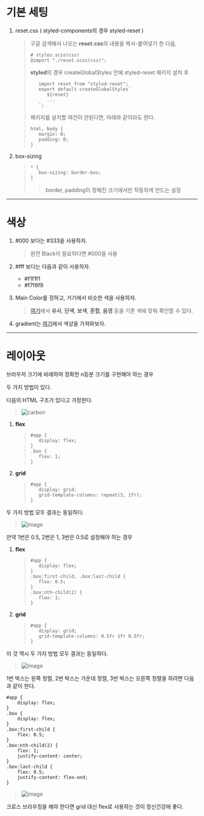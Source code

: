 # 기본 세팅

1.  reset.css ( styled-components의 경우 styled-reset )

    > 구글 검색해서 나오는 **reset.css**의 내용을 복사-붙여넣기 한 다음,
    >
    >     # styles.scss(css)
    >     @import "./reset.scss(css)";
    >
    > **styled**의 경우 createGlobalStyles 안에 styled-reset 패키지 설치 후
    >
    >        import reset from "styled-reset";
    >        export default createGlobalStyles`
    >           ${reset}
    >           ...
    >        `;
    >
    > 패키지를 설치할 여건이 안된다면, 아래와 같이라도 한다.
    >
    >     html, body {
    >        margin: 0;
    >        padding: 0;
    >     }

2.  box-sizing
    >     * {
    >        box-sizing: border-box;
    >     }
    >
    > > border, padding이 정해진 크기에서만 작동하게 만드는 설정

---

# 색상

1. #000 보다는 #333을 사용하자.

   > 완전 Black이 필요하다면 #000을 사용

2. #fff 보다는 다음과 같이 사용하자.

   - #f1f1f1
   - #f7f8f9

3. Main Color를 정하고, 거기에서 비슷한 색을 사용하자.

   > [여기](https://color.adobe.com/ko/create/color-wheel/)에서 **유사**, **단색**, **보색**, **혼합**, **음영** 등을 기준 색에 맞춰 확인할 수 있다.

4. gradient는 [여기](https://uigradients.com/#Firewatch)에서 색상을 가져와보자.

---

# 레이아웃

브라우저 크기에 비례하여 정확한 n등분 크기를 구현해야 하는 경우

두 가지 방법이 있다.

다음의 HTML 구조가 있다고 가정한다.

> ![carbon](https://user-images.githubusercontent.com/46839654/78560313-e7ce5f80-7850-11ea-87b7-335e692bc636.png)

1.  **flex**
    >     #app {
    >        display: flex;
    >     }
    >     .box {
    >        flex: 1;
    >     }
2.  **grid**
    >     #app {
    >        display: grid;
    >        grid-template-columns: repeat(3, 1fr);
    >     }

두 가지 방법 모두 결과는 동일하다.

> ![image](https://user-images.githubusercontent.com/46839654/78560724-793dd180-7851-11ea-80bd-4acc888e23b8.png)

만약 1번은 0.5, 2번은 1, 3번은 0.5로 설정해야 하는 경우

1.  **flex**

    >     #app {
    >        display: flex;
    >     }
    >     .box:first-child, .box:last-child {
    >        flex: 0.5;
    >     }
    >     .box:nth-child(2) {
    >        flex: 1;
    >     }

2.  **grid**
    >     #app {
    >        display: grid;
    >        grid-template-columns: 0.5fr 1fr 0.5fr;
    >     }

이 것 역시 두 가지 방법 모두 결과는 동일하다.

> ![image](https://user-images.githubusercontent.com/46839654/78561544-e140e780-7852-11ea-9f6f-0700f8ca1634.png)

1번 박스는 왼쪽 정렬, 2번 박스는 가운데 정렬, 3번 박스는 오른쪽 정렬을 하려면 다음과 같이 한다.

    #app {
        display: flex;
    }
    .box {
        display: flex;
    }
    .box:first-child {
        flex: 0.5;
    }
    .box:nth-child(2) {
        flex: 1;
        justify-content: center;
    }
    .box:last-child {
        flex: 0.5;
        justify-content: flex-end;
    }

> ![image](https://user-images.githubusercontent.com/46839654/78561892-6b894b80-7853-11ea-9da6-6d036479ff9f.png)

크로스 브라우징을 해야 한다면 grid 대신 flex로 사용하는 것이 정신건강에 좋다.
